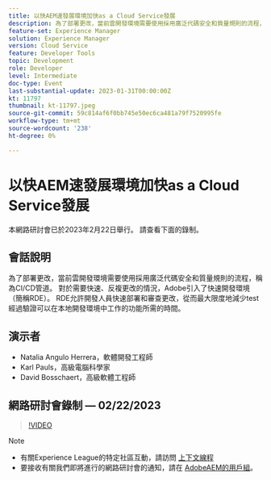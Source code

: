 ```yaml
---
title: 以快AEM速發展環境加快as a Cloud Service發展
description: 為了部署更改，當前雲開發環境需要使用採用廣泛代碼安全和質量規則的流程，稱為CI/CD管道。 對於需要快速、反複更改的情況，Adobe引入了快速開發環境（簡稱RDE）。RDE允許開發人員快速部署和審查更改，從而將經過驗證可在本地開發環境中工作的功能test所需的時間減到最少。
feature-set: Experience Manager
solution: Experience Manager
version: Cloud Service
feature: Developer Tools
topic: Development
role: Developer
level: Intermediate
doc-type: Event
last-substantial-update: 2023-01-31T00:00:00Z
kt: 11797
thumbnail: kt-11797.jpeg
source-git-commit: 59c814af6f0bb745e50ec6ca481a79f7520995fe
workflow-type: tm+mt
source-wordcount: '238'
ht-degree: 0%

---
```


# 以快AEM速發展環境加快as a Cloud Service發展

本網路研討會已於2023年2月22日舉行。 請查看下面的錄制。

## 會話說明

為了部署更改，當前雲開發環境需要使用採用廣泛代碼安全和質量規則的流程，稱為CI/CD管道。 對於需要快速、反複更改的情況，Adobe引入了快速開發環境（簡稱RDE）。
RDE允許開發人員快速部署和審查更改，從而最大限度地減少test經過驗證可以在本地開發環境中工作的功能所需的時間。

## 演示者

* Natalia Angulo Herrera，軟體開發工程師
* Karl Pauls，高級電腦科學家
* David Bosschaert，高級軟體工程師

## 網路研討會錄制 — 02/22/2023

>[!VIDEO](https://video.tv.adobe.com/v/3415876)

>[!NOTE]
>
>* 有關Experience League的特定社區互動，請訪問 [上下文線程](http://bit.ly/3x1Cl8x)
>* 要接收有關我們即將進行的網路研討會的通知，請在 [AdobeAEM的用戶組](https://aem-augs.adobe.com/)。

